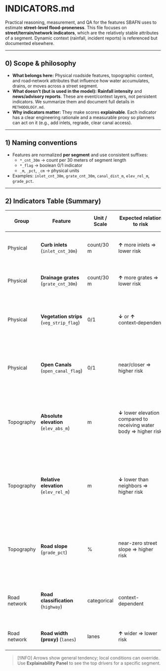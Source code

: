 # INDICATORS.md

Practical reasoning, measurement, and QA for the features SBAFN uses to estimate **street-level flood‑proneness**. This file focuses on **street/terrain/network indicators**, which are the relatively stable attributes of a segment. Dynamic context (rainfall, incident reports) is referenced but documented elsewhere.

---

## 0) Scope & philosophy

- **What belongs here:** Physical roadside features, topographic context, and road‑network attributes that influence how water accumulates, drains, or moves across a street segment.
- **What doesn’t (but is used in the model):** **Rainfall intensity** and **news/advisory reports**. These are event/context layers, not persistent indicators. We summarize them and document full details in `METHODOLOGY.md`.
- **Why indicators matter:** They make scores **explainable**. Each indicator has a clear engineering rationale and a measurable proxy so planners can act on it (e.g., add inlets, regrade, clear canal access).

---

## 1) Naming conventions

- Features are normalized **per segment** and use consistent suffixes:
  - `*_cnt_30m` → count per 30 meters of segment length
  - `*_flag` → boolean 0/1 indicator
  - `_m`, `_pct`, `_cm` → physical units
- Examples: `inlet_cnt_30m`, `grate_cnt_30m`, `canal_dist_m`, `elev_rel_m`, `grade_pct`.

---

## 2) Indicators Table (Summary)

| Group | Feature | Unit / Scale | Expected relation to risk | Why it matters (intuition) |
|---|---|---|---|---|
| Physical | **Curb inlets** (`inlet_cnt_30m`) | count/30 m | **↑** more inlets ⇒ lower risk | Let curbside water escape into drains; too few ⇒ ponding. |
| Physical | **Drainage grates** (`grate_cnt_30m`) | count/30 m | **↑** more grates ⇒ lower risk | Let mid-lane water escape into drains; too few ⇒ ponding. |
| Physical | **Vegetation strips** (`veg_strip_flag`) | 0/1 | **↓** or **↑** context‑dependent | Vegetation/soil absorbs and slows runoff (good), but if blocking inlets can trap debris (bad). |
| Physical | **Open Canals** (`open_canal_flag`) | 0/1 | near/closer ⇒ higher risk | Close to open channels, streets are exposed to backflow during high river/tide stages |
| Topography | **Absolute elevation** (`elev_abs_m`) | m | **↓** lower elevation compared to receiving water body ⇒ higher risk | Low-lying segments relative to the receiving water body are more prone to backwater conditions. |
| Topography | **Relative elevation** (`elev_rel_m`) | m | **↓** lower than neighbors ⇒ higher risk | Being lower than neighboring streets creates a **bowl** that gathers runoff from surrounding slopes, increasing ponding. |
| Topography | **Road slope** (`grade_pct`) | % | near-zero street slope ⇒ higher risk | Flatter streets tend to pond; Steeper streets **shifting the problem downstream** to low nodes/streets. |
| Road network | **Road classification** (`highway`) | categorical | context-dependent | Proxy for design standards, traffic exposure, and drainage capacity. |
| Road network | **Road width (proxy)** (`lanes`) | lanes | **↑** wider ⇒ lower risk | More surface area implies higher runoff volume. |

> [!INFO]
> Arrows show general tendency; local conditions can override. Use **Explainability Panel** to see the top drivers for a specific segment.
